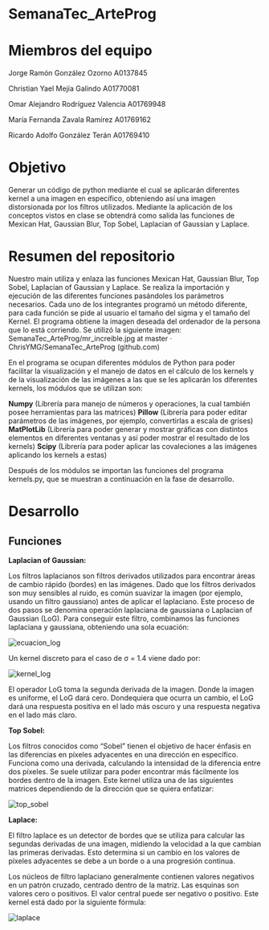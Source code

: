 # SemanaTec_ArteProg

# Miembros del equipo

Jorge Ramón González Ozorno A0137845

Christian Yael Mejía Galindo A01770081

Omar Alejandro Rodríguez Valencia A01769948

María Fernanda Zavala Ramírez A01769162

Ricardo Adolfo González Terán A01769410

# Objetivo

Generar un código de python mediante el cual se aplicarán diferentes kernel a una imagen en específico, obteniendo así una imagen distorsionada por los filtros utilizados. Mediante la aplicación de los conceptos vistos en clase se obtendrá como salida las funciones de Mexican Hat, Gaussian Blur, Top Sobel, Laplacian of Gaussian y Laplace.

# Resumen del repositorio

Nuestro main utiliza y enlaza las funciones Mexican Hat, Gaussian Blur, Top Sobel, Laplacian of Gaussian y Laplace. Se realiza la importación y ejecución de las diferentes funciones pasándoles los parámetros necesarios. Cada uno de los integrantes programó un método diferente, para cada función se pide al usuario el tamaño del sigma y el tamaño del Kernel. El programa obtiene la imagen deseada del ordenador de la persona que lo está corriendo. Se utilizó la siguiente imagen:
SemanaTec_ArteProg/mr_increible.jpg at master · ChrisYMG/SemanaTec_ArteProg (github.com)

En el programa se ocupan diferentes módulos de Python para poder facilitar la visualización y el manejo de datos en el cálculo de los kernels y de la visualización de las imágenes a las que se les aplicarán los diferentes kernels, los módulos que se utilizan son: 

**Numpy** (Librería para manejo de números y operaciones, la cual también posee herramientas para las matrices)
**Pillow**  (Librería para poder editar parámetros de las imágenes, por ejemplo, convertirlas a escala de grises)
**MatPlotLib** (Librería para poder generar y mostrar gráficas con distintos elementos en diferentes ventanas y así poder mostrar el resultado de los kernels)
**Scipy** (Librería para poder aplicar las covaleciones a las imágenes aplicando los kernels a estas) 

Después de los módulos se importan las funciones del programa kernels.py, que se muestran a continuación en la fase de desarrollo.

# Desarrollo

## Funciones

**Laplacian of Gaussian:**

Los filtros laplacianos son filtros derivados utilizados para encontrar áreas de cambio rápido (bordes) en las imágenes. Dado que los filtros derivados son muy sensibles al ruido, es común suavizar la imagen (por ejemplo, usando un filtro gaussiano) antes de aplicar el laplaciano. Este proceso de dos pasos se denomina operación laplaciana de gaussiana o Laplacian of Gaussian (LoG). Para conseguir este filtro, combinamos las funciones laplaciana y gaussiana, obteniendo una sola ecuación:

![ecuacion_log](https://user-images.githubusercontent.com/102307137/160051584-6cbd1eef-cad9-41d2-b233-cf7be56f41b6.jpg)

Un kernel discreto para el caso de σ = 1.4 viene dado por:

![kernel_log](https://user-images.githubusercontent.com/102307137/160051689-9a5c01cf-639e-438d-8aa2-426e10868267.jpg)

El operador LoG toma la segunda derivada de la imagen. Donde la imagen es uniforme, el LoG dará cero. Dondequiera que ocurra un cambio, el LoG dará una respuesta positiva en el lado más oscuro y una respuesta negativa en el lado más claro.

**Top Sobel:**

Los filtros conocidos como “Sobel” tienen el objetivo de hacer énfasis en las diferencias en píxeles adyacentes en una dirección en específico. Funciona como una derivada, calculando la intensidad de la diferencia entre dos píxeles. Se suele utilizar para poder encontrar más fácilmente los bordes dentro de la imagen. Este kernel utiliza una de las siguientes matrices dependiendo de la dirección que se quiera enfatizar:

![top_sobel](https://user-images.githubusercontent.com/102307137/160052363-cacccba0-bd54-45fd-a2cf-0170e5cfb77b.jpg)

**Laplace:**

El filtro laplace es un detector de bordes que se utiliza para calcular las segundas derivadas de una imagen, midiendo la velocidad a la que cambian las primeras derivadas. Esto determina si un cambio en los valores de píxeles adyacentes se debe a un borde o a una progresión continua.

Los núcleos de filtro laplaciano generalmente contienen valores negativos en un patrón cruzado, centrado dentro de la matriz. Las esquinas son valores cero o positivos. El valor central puede ser negativo o positivo. Este kernel está dado por la siguiente fórmula:

![laplace](https://user-images.githubusercontent.com/102307137/160052477-e8a5d5fe-6b0f-4d9f-992f-3ed5db0fc5ea.jpg)


